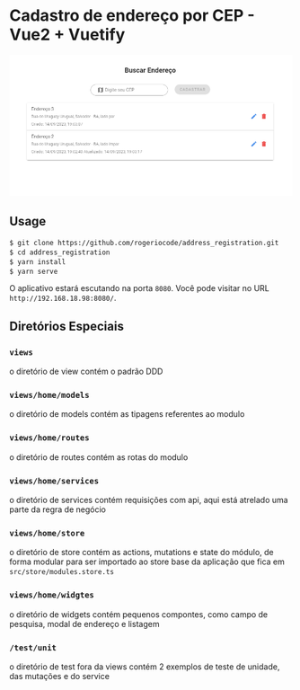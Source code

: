 # Cadastro de endereço por CEP - Vue2 + Vuetify 


![Banner](banner.png)

## Usage

```bash
$ git clone https://github.com/rogeriocode/address_registration.git
$ cd address_registration
$ yarn install
$ yarn serve
```

O aplicativo estará escutando na porta `8080`. Você pode visitar no URL `http://192.168.18.98:8080/`.

## Diretórios Especiais


### `views`

o diretório de view contém o padrão DDD

### `views/home/models`

o diretório de models contém as tipagens referentes ao modulo

### `views/home/routes`

o diretório de routes contém as rotas do modulo

### `views/home/services`

o diretório de services contém requisições com api, aqui está atrelado uma parte da regra de negócio

### `views/home/store`

o diretório de store contém as actions, mutations e state do módulo, de forma modular para ser importado ao store base da aplicação que fica em `src/store/modules.store.ts`

### `views/home/widgtes`

o diretório de widgets contém pequenos compontes, como campo de pesquisa, modal de endereço e listagem

### `/test/unit`

o diretório de test fora da views contém 2 exemplos de teste de unidade, das mutações e do service

